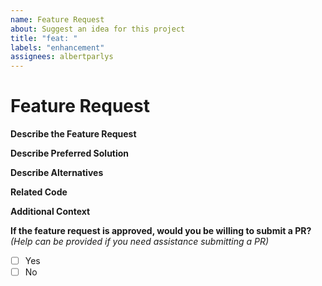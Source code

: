 ```yaml
---
name: Feature Request
about: Suggest an idea for this project
title: "feat: "
labels: "enhancement"
assignees: albertparlys
---
```


# Feature Request

**Describe the Feature Request**

<!-- A clear and concise description of what the feature request is. Please include if your feature request is related to a problem. -->

**Describe Preferred Solution**

<!-- A clear and concise description of what you want to happen. -->

**Describe Alternatives**

<!-- A clear and concise description of any alternative solutions or features you've considered. -->

**Related Code**

<!-- If you are able to illustrate the bug or feature request with an example, please provide it here. -->

**Additional Context**

<!-- List any other information that is relevant to your issue. Stack traces, related issues, suggestions on how to add, use case, Stack Overflow links, forum links, screenshots, OS if applicable, etc. -->

**If the feature request is approved, would you be willing to submit a PR?**
_(Help can be provided if you need assistance submitting a PR)_

- [ ] Yes
- [ ] No
<!--📛📛📛📛📛📛📛📛📛📛📛📛📛📛📛📛📛📛📛📛📛📛📛📛📛📛📛📛📛📛

Oh, hi there! 😄

To expedite issue processing, please search open and closed issues before submitting a new one.
Please read our Rules of Conduct at this repository's `.github/CODE_OF_CONDUCT.md`

📛📛📛📛📛📛📛📛📛📛📛📛📛📛📛📛📛📛📛📛📛📛📛📛📛📛📛📛📛📛📛📛-->
